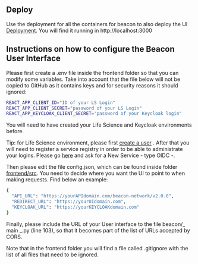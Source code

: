 ## Deploy

Use the deployment for all the containers for beacon to also deploy the UI [Deployment](https://github.com/EGA-archive/beacon2-ri-api/blob/develop/deploy/README.md). You will find it running in http://localhost:3000

## Instructions on how to configure the Beacon User Interface
 
Please first create a .env file inside the frontend folder so that you can modify some variables. Take into account that the file below will not be copied to GitHub as it contains keys and for security reasons it should ignored: 

```bash
REACT_APP_CLIENT_ID="ID of your LS Login"
REACT_APP_CLIENT_SECRET="password of your LS Login"
REACT_APP_KEYCLOAK_CLIENT_SECRET="password of your Keycloak login"
```

You will need to have created your Life Science and Keycloak environments before.

Tip: for Life Science environment, please first [create a user](https://lifescience-ri.eu/ls-login/users/how-to-get-and-use-life-science-id.html) . 
After that you will need to register a service registry in order to be able to administrate your logins. Please go [here](https://services.aai.lifescience-ri.eu/spreg/) and ask for a New Service - type OIDC -.


Then please edit the file config.json, which can be found inside folder [frontend/src](https://github.com/EGA-archive/beacon2-ri-api/blob/develop/frontend/src/config.json). You need to decide where you want the UI to point to when making requests. Find below an example:

 ```bash
{
   "API_URL": "https://yourAPIdomain.com/beacon-network/v2.0.0",
   "REDIRECT_URL": "https://yourUIdomain.com",
   "KEYCLOAK_URL": "https://yourKEYCLOAKdomain.com"
 }
```

Finally, please include the URL of your User interface to the file beacon/_ main _.py (line 103), so that it becomes part of the list of URLs accepted by CORS.


Note that in the frontend folder you will find a file called .gitignore with the list of all files that need to be ignored.
